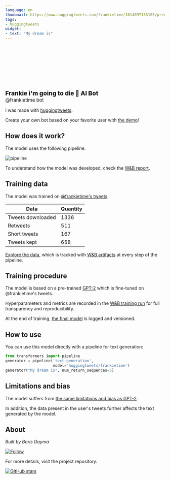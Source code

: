 ```yaml
---
language: en
thumbnail: https://www.huggingtweets.com/frankietime/1614097133105/predictions.png
tags:
- huggingtweets
widget:
- text: "My dream is"
---
```


<div>
<div style="width: 132px; height:132px; border-radius: 50%; background-size: cover; background-image: url('https://pbs.twimg.com/profile_images/1358283159759167489/6h6CFiXX_400x400.jpg')">
</div>
<div style="margin-top: 8px; font-size: 19px; font-weight: 800">Frankie i'm going to die 🤖 AI Bot </div>
<div style="font-size: 15px">@frankietime bot</div>
</div>

I was made with [huggingtweets](https://github.com/borisdayma/huggingtweets).

Create your own bot based on your favorite user with [the demo](https://colab.research.google.com/github/borisdayma/huggingtweets/blob/master/huggingtweets-demo.ipynb)!

## How does it work?

The model uses the following pipeline.

![pipeline](https://github.com/borisdayma/huggingtweets/blob/master/img/pipeline.png?raw=true)

To understand how the model was developed, check the [W&B report](https://app.wandb.ai/wandb/huggingtweets/reports/HuggingTweets-Train-a-model-to-generate-tweets--VmlldzoxMTY5MjI).

## Training data

The model was trained on [@frankietime's tweets](https://twitter.com/frankietime).

| Data | Quantity |
| --- | --- |
| Tweets downloaded | 1336 |
| Retweets | 511 |
| Short tweets | 167 |
| Tweets kept | 658 |

[Explore the data](https://wandb.ai/wandb/huggingtweets/runs/2gnhwo1u/artifacts), which is tracked with [W&B artifacts](https://docs.wandb.com/artifacts) at every step of the pipeline.

## Training procedure

The model is based on a pre-trained [GPT-2](https://huggingface.co/gpt2) which is fine-tuned on @frankietime's tweets.

Hyperparameters and metrics are recorded in the [W&B training run](https://wandb.ai/wandb/huggingtweets/runs/2mifzn5p) for full transparency and reproducibility.

At the end of training, [the final model](https://wandb.ai/wandb/huggingtweets/runs/2mifzn5p/artifacts) is logged and versioned.

## How to use

You can use this model directly with a pipeline for text generation:

```python
from transformers import pipeline
generator = pipeline('text-generation',
                     model='huggingtweets/frankietime')
generator("My dream is", num_return_sequences=5)
```

## Limitations and bias

The model suffers from [the same limitations and bias as GPT-2](https://huggingface.co/gpt2#limitations-and-bias).

In addition, the data present in the user's tweets further affects the text generated by the model.

## About

*Built by Boris Dayma*

[![Follow](https://img.shields.io/twitter/follow/borisdayma?style=social)](https://twitter.com/intent/follow?screen_name=borisdayma)

For more details, visit the project repository.

[![GitHub stars](https://img.shields.io/github/stars/borisdayma/huggingtweets?style=social)](https://github.com/borisdayma/huggingtweets)
